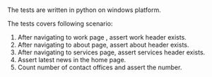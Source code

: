 # 

The tests are written in python on windows platform.

The tests covers following scenario:

1. After navigating to work page , assert work header exists.
2. After navigating to about page, assert about header exists.
3. After navigating to services page, assert services header exists.
4. Assert latest news in the home page.
5. Count number of contact offices and assert the number.

